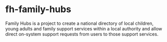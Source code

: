 # fh-family-hubs
Family Hubs is a project to create a national directory of local children, young adults and family support services within a local authority and allow direct on-system support requests from users to those support services.
